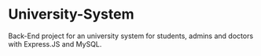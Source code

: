 # University-System
Back-End project for an university system for students, admins and doctors with Express.JS and MySQL.
